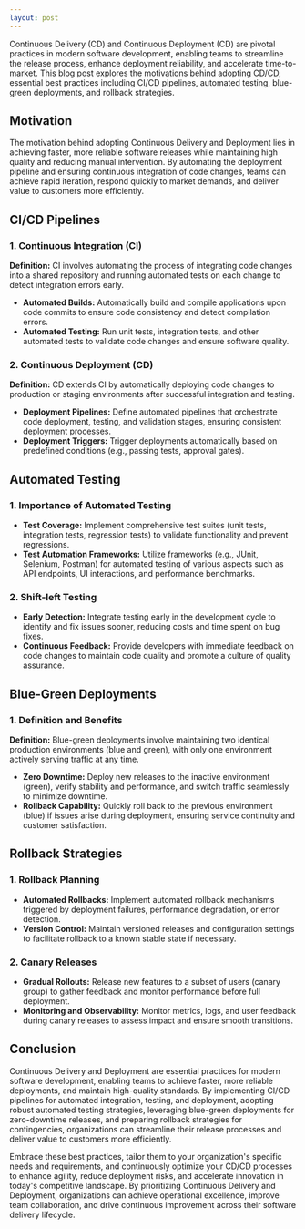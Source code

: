 ```yaml
---
layout: post
---
```


Continuous Delivery (CD) and Continuous Deployment (CD) are pivotal practices in modern software development, enabling teams to streamline the release process, enhance deployment reliability, and accelerate time-to-market. This blog post explores the motivations behind adopting CD/CD, essential best practices including CI/CD pipelines, automated testing, blue-green deployments, and rollback strategies.

## Motivation

The motivation behind adopting Continuous Delivery and Deployment lies in achieving faster, more reliable software releases while maintaining high quality and reducing manual intervention. By automating the deployment pipeline and ensuring continuous integration of code changes, teams can achieve rapid iteration, respond quickly to market demands, and deliver value to customers more efficiently.

## CI/CD Pipelines

### 1. Continuous Integration (CI)

**Definition:** CI involves automating the process of integrating code changes into a shared repository and running automated tests on each change to detect integration errors early.

- **Automated Builds:** Automatically build and compile applications upon code commits to ensure code consistency and detect compilation errors.
- **Automated Testing:** Run unit tests, integration tests, and other automated tests to validate code changes and ensure software quality.

### 2. Continuous Deployment (CD)

**Definition:** CD extends CI by automatically deploying code changes to production or staging environments after successful integration and testing.

- **Deployment Pipelines:** Define automated pipelines that orchestrate code deployment, testing, and validation stages, ensuring consistent deployment processes.
- **Deployment Triggers:** Trigger deployments automatically based on predefined conditions (e.g., passing tests, approval gates).

## Automated Testing

### 1. Importance of Automated Testing

- **Test Coverage:** Implement comprehensive test suites (unit tests, integration tests, regression tests) to validate functionality and prevent regressions.
- **Test Automation Frameworks:** Utilize frameworks (e.g., JUnit, Selenium, Postman) for automated testing of various aspects such as API endpoints, UI interactions, and performance benchmarks.

### 2. Shift-left Testing

- **Early Detection:** Integrate testing early in the development cycle to identify and fix issues sooner, reducing costs and time spent on bug fixes.
- **Continuous Feedback:** Provide developers with immediate feedback on code changes to maintain code quality and promote a culture of quality assurance.

## Blue-Green Deployments

### 1. Definition and Benefits

**Definition:** Blue-green deployments involve maintaining two identical production environments (blue and green), with only one environment actively serving traffic at any time.

- **Zero Downtime:** Deploy new releases to the inactive environment (green), verify stability and performance, and switch traffic seamlessly to minimize downtime.
- **Rollback Capability:** Quickly roll back to the previous environment (blue) if issues arise during deployment, ensuring service continuity and customer satisfaction.

## Rollback Strategies

### 1. Rollback Planning

- **Automated Rollbacks:** Implement automated rollback mechanisms triggered by deployment failures, performance degradation, or error detection.
- **Version Control:** Maintain versioned releases and configuration settings to facilitate rollback to a known stable state if necessary.

### 2. Canary Releases

- **Gradual Rollouts:** Release new features to a subset of users (canary group) to gather feedback and monitor performance before full deployment.
- **Monitoring and Observability:** Monitor metrics, logs, and user feedback during canary releases to assess impact and ensure smooth transitions.

## Conclusion

Continuous Delivery and Deployment are essential practices for modern software development, enabling teams to achieve faster, more reliable deployments, and maintain high-quality standards. By implementing CI/CD pipelines for automated integration, testing, and deployment, adopting robust automated testing strategies, leveraging blue-green deployments for zero-downtime releases, and preparing rollback strategies for contingencies, organizations can streamline their release processes and deliver value to customers more efficiently.

Embrace these best practices, tailor them to your organization's specific needs and requirements, and continuously optimize your CD/CD processes to enhance agility, reduce deployment risks, and accelerate innovation in today's competitive landscape. By prioritizing Continuous Delivery and Deployment, organizations can achieve operational excellence, improve team collaboration, and drive continuous improvement across their software delivery lifecycle.

